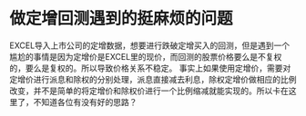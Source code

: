 # 做定增回测遇到的挺麻烦的问题

EXCEL导入上市公司的定增数据，想要进行跌破定增买入的回测，但是遇到一个尴尬的事情是因为定增价是EXCEL里的现价，而回测的股票价格要么是不复权的，要么是复权的。所以导致价格关系不稳定。
事实上如果使用定增价，需要对定增价进行派息和除权的分别处理，派息直接减去利息，除权定增价做相应的比例改变，并不是简单的将定增价和除权价进行一个比例缩减就能实现的。所以卡在这里了，不知道各位有没有好的思路？